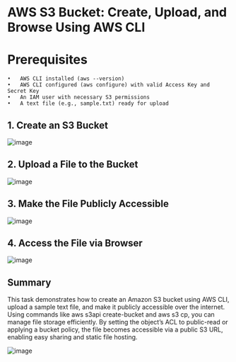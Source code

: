 # AWS S3 Bucket: Create, Upload, and Browse Using AWS CLI

# Prerequisites

	•	AWS CLI installed (aws --version)
	•	AWS CLI configured (aws configure) with valid Access Key and Secret Key
	•	An IAM user with necessary S3 permissions
	•	A text file (e.g., sample.txt) ready for upload

## 1. Create an S3 Bucket

![image](https://github.com/user-attachments/assets/16629ae7-bda8-4d2b-8580-fdb56eac831b)


## 2. Upload a File to the Bucket

![image](https://github.com/user-attachments/assets/865e8d09-6a37-4131-8089-3aa241af744a)


## 3. Make the File Publicly Accessible

![image](https://github.com/user-attachments/assets/64a449d3-d00f-4448-969e-54a35898555d)


## 4. Access the File via Browser

![image](https://github.com/user-attachments/assets/524375b0-8414-4afd-abf7-e9fabf08c4b7)


## Summary

This task demonstrates how to create an Amazon S3 bucket using AWS CLI, upload a sample text file, and make it publicly accessible over the internet. Using commands like aws s3api create-bucket and aws s3 cp, you can manage file storage efficiently. By setting the object’s ACL to public-read or applying a bucket policy, the file becomes accessible via a public S3 URL, enabling easy sharing and static file hosting.

![image](https://github.com/user-attachments/assets/77331e12-cd42-42dd-bc8c-c4706215ffb1)




